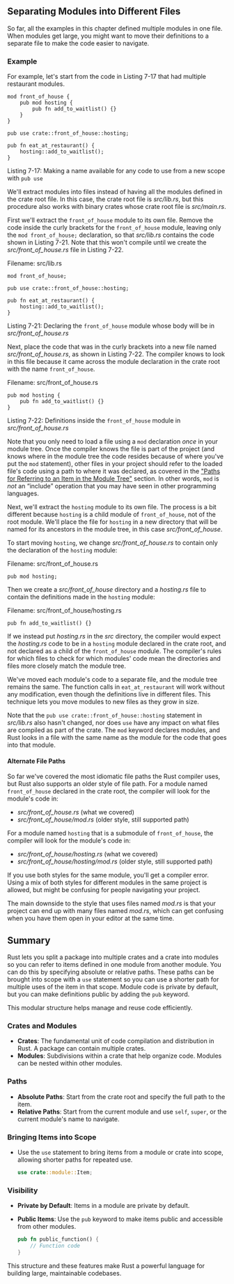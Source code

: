 ## Separating Modules into Different Files

So far, all the examples in this chapter defined multiple modules in one file. When modules get large, you might want to move their definitions to a separate file to make the code easier to navigate.

### Example

For example, let's start from the code in Listing 7-17 that had multiple restaurant modules. 

```rust,noplayground,test_harness
mod front_of_house {
    pub mod hosting {
        pub fn add_to_waitlist() {}
    }
}

pub use crate::front_of_house::hosting;

pub fn eat_at_restaurant() {
    hosting::add_to_waitlist();
}
```

<span class="caption">Listing 7-17: Making a name available for any code to use from a new scope with `pub use`</span>

We'll extract modules into files instead of having all the modules defined in the crate root file. In this case, the crate root file is *src/lib.rs*, but this procedure also works with binary crates whose crate root file is *src/main.rs*.

First we'll extract the `front_of_house` module to its own file. Remove the code inside the curly brackets for the `front_of_house` module, leaving only the `mod front_of_house;` declaration, so that *src/lib.rs* contains the code shown in Listing 7-21. Note that this won't compile until we create the *src/front_of_house.rs* file in Listing 7-22.

<span class="filename">Filename: src/lib.rs</span>

```rust,ignore,does_not_compile
mod front_of_house;

pub use crate::front_of_house::hosting;

pub fn eat_at_restaurant() {
    hosting::add_to_waitlist();
}
```

<span class="caption">Listing 7-21: Declaring the `front_of_house` module whose body will be in *src/front_of_house.rs*</span>

Next, place the code that was in the curly brackets into a new file named *src/front_of_house.rs*, as shown in Listing 7-22. The compiler knows to look in this file because it came across the module declaration in the crate root with the name `front_of_house`.

<span class="filename">Filename: src/front_of_house.rs</span>

```rust,ignore
pub mod hosting {
    pub fn add_to_waitlist() {}
}
```

<span class="caption">Listing 7-22: Definitions inside the `front_of_house` module in *src/front_of_house.rs*</span>

Note that you only need to load a file using a `mod` declaration *once* in your module tree. Once the compiler knows the file is part of the project (and knows where in the module tree the code resides because of where you've put the `mod` statement), other files in your project should refer to the loaded file's code
using a path to where it was declared, as covered in the ["Paths for Referring to an Item in the Module Tree"](https://doc.rust-lang.org/book/ch07-03-paths-for-referring-to-an-item-in-the-module-tree.html) section. In other words, `mod` is *not* an “include” operation that you may have seen in other programming languages.

Next, we'll extract the `hosting` module to its own file. The process is a bit different because `hosting` is a child module of `front_of_house`, not of the root module. We'll place the file for `hosting` in a new directory that will be named for its ancestors in the module tree, in this case *src/front_of_house*.

To start moving `hosting`, we change *src/front_of_house.rs* to contain only the declaration of the `hosting` module:

<span class="filename">Filename: src/front_of_house.rs</span>

```rust,ignore
pub mod hosting;
```

Then we create a *src/front_of_house* directory and a *hosting.rs* file to contain the definitions made in the `hosting` module:

<span class="filename">Filename: src/front_of_house/hosting.rs</span>

```rust,ignore
pub fn add_to_waitlist() {}
```

If we instead put *hosting.rs* in the *src* directory, the compiler would expect the *hosting.rs* code to be in a `hosting` module declared in the crate root, and not declared as a child of the `front_of_house` module. The compiler's rules for which files to check for which modules' code mean the directories and files more closely match the module tree.

We've moved each module's code to a separate file, and the module tree remains the same. The function calls in `eat_at_restaurant` will work without any modification, even though the definitions live in different files. This technique lets you move modules to new files as they grow in size.

Note that the `pub use crate::front_of_house::hosting` statement in *src/lib.rs* also hasn't changed, nor does `use` have any impact on what files are compiled as part of the crate. The `mod` keyword declares modules, and Rust looks in a file with the same name as the module for the code that goes into that module.

#### Alternate File Paths

So far we've covered the most idiomatic file paths the Rust compiler uses, but Rust also supports an older style of file path. For a module named `front_of_house` declared in the crate root, the compiler will look for the module's code in:

  * *src/front_of_house.rs* (what we covered)
  * *src/front_of_house/mod.rs* (older style, still supported path)

For a module named `hosting` that is a submodule of `front_of_house`, the compiler will look for the module's code in:

  * *src/front_of_house/hosting.rs* (what we covered)
  * *src/front_of_house/hosting/mod.rs* (older style, still supported path)

If you use both styles for the same module, you'll get a compiler error. Using a mix of both styles for different modules in the same project is allowed, but might be confusing for people navigating your project.

The main downside to the style that uses files named *mod.rs* is that your project can end up with many files named *mod.rs*, which can get confusing when you have them open in your editor at the same time.

## Summary

Rust lets you split a package into multiple crates and a crate into modules so you can refer to items defined in one module from another module. You can do this by specifying absolute or relative paths. These paths can be brought into scope with a `use` statement so you can use a shorter path for multiple uses of the item in that scope. Module code is private by default, but you can make definitions public by adding the `pub` keyword.

This modular structure helps manage and reuse code efficiently.

### Crates and Modules

- **Crates**: The fundamental unit of code compilation and distribution in Rust. A package can contain multiple crates.
- **Modules**: Subdivisions within a crate that help organize code. Modules can be nested within other modules.

### Paths

- **Absolute Paths**: Start from the crate root and specify the full path to the item.
- **Relative Paths**: Start from the current module and use `self`, `super`, or the current module's name to navigate.

### Bringing Items into Scope

- Use the `use` statement to bring items from a module or crate into scope, allowing shorter paths for repeated use.
  
  ```rust
  use crate::module::Item;
  ```

### Visibility

- **Private by Default**: Items in a module are private by default.
- **Public Items**: Use the `pub` keyword to make items public and accessible from other modules.

  ```rust
  pub fn public_function() {
      // Function code
  }
  ```

This structure and these features make Rust a powerful language for building large, maintainable codebases.
